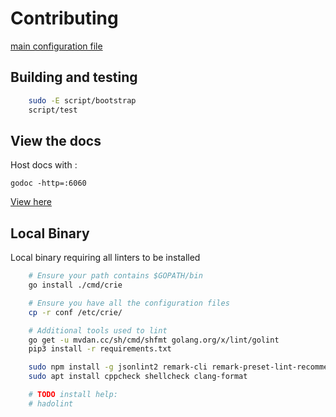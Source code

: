 # Contributing

[main configuration file](cmd/crie/conf/languages.go)

## Building and testing

```bash
    sudo -E script/bootstrap
    script/test
```

## View the docs

Host docs with :

    godoc -http=:6060

[View here](http://localhost:6060/pkg/github.com/tyhal/crie/crie/#pg-overview)

## Local Binary

Local binary requiring all linters to be installed

```bash
    # Ensure your path contains $GOPATH/bin
    go install ./cmd/crie

    # Ensure you have all the configuration files
	cp -r conf /etc/crie/

    # Additional tools used to lint
    go get -u mvdan.cc/sh/cmd/shfmt golang.org/x/lint/golint
    pip3 install -r requirements.txt

    sudo npm install -g jsonlint2 remark-cli remark-preset-lint-recommended standard
    sudo apt install cppcheck shellcheck clang-format

    # TODO install help:
    # hadolint
```
